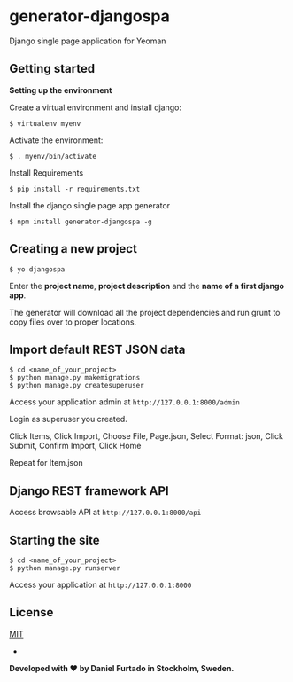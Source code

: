 # generator-djangospa

Django single page application for Yeoman


## Getting started

**Setting up the environment**

Create a virtual environment and install django:


	$ virtualenv myenv


Activate the environment:


	$ . myenv/bin/activate


Install Requirements


	$ pip install -r requirements.txt
	

Install the django single page app generator


	$ npm install generator-djangospa -g


## Creating a new project

	$ yo djangospa

Enter the **project name**, **project description** and the **name of a first django app**.

The generator will download all the project dependencies and run grunt to copy files over to proper locations.


## Import default REST JSON data

	$ cd <name_of_your_project>
	$ python manage.py makemigrations
	$ python manage.py createsuperuser

Access your application admin at `http://127.0.0.1:8000/admin`

Login as superuser you created.

Click Items,
Click Import,
Choose File,
Page.json,
Select Format: json,
Click Submit,
Confirm Import,
Click Home

Repeat for Item.json


## Django REST framework API

Access browsable API at `http://127.0.0.1:8000/api`


## Starting the site

	$ cd <name_of_your_project>
	$ python manage.py runserver

Access your application at `http://127.0.0.1:8000`


## License
[MIT](LICENSE.md)

-

**Developed with :heart: by Daniel Furtado in Stockholm, Sweden.**
